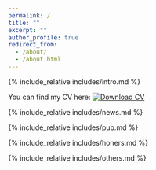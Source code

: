 ```yaml
---
permalink: /
title: ""
excerpt: ""
author_profile: true
redirect_from: 
  - /about/
  - /about.html
---
```


<span class='anchor' id='about-me'></span>
{% include_relative includes/intro.md %}

You can find my CV here:
[![Download CV](https://custom-icon-badges.demolab.com//badge/Download%20CV-blue&logo=download&logoColor=white "Download CV")](../assets/Resume_ChenLuo.pdf)


<!-- BEGIN LATEST DOWNLOAD BUTTON -->
<!-- END LATEST DOWNLOAD BUTTON -->

{% include_relative includes/news.md %}

{% include_relative includes/pub.md %}

{% include_relative includes/honers.md %}

{% include_relative includes/others.md %}
